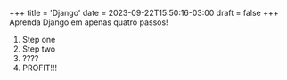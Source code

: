 +++
title = 'Django'
date = 2023-09-22T15:50:16-03:00
draft = false
+++
Aprenda Django em apenas quatro passos!

1. Step one
2. Step two
3. ????
4. PROFIT!!!